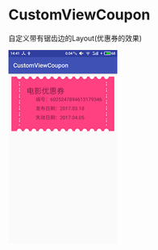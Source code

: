 # CustomViewCoupon
自定义带有锯齿边的Layout(优惠券的效果)

![图片效果](https://github.com/HaoFeiWang/CustomViewCoupon/blob/master/device-2017-03-18-144227.png)
